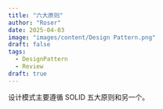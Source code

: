 ```yaml
---
title: "六大原则"
author: "Roser"
date: 2025-04-03
image: "images/content/Design Pattern.png"
draft: false
tags:
  - DesignPattern
  - Review
draft: true
---
```

设计模式主要遵循 SOLID 五大原则和另一个。